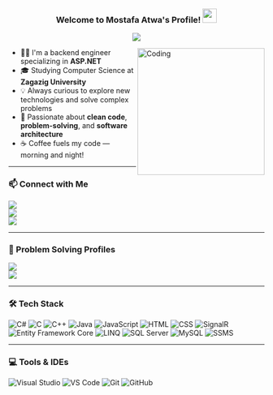 <h3 align="center">
  Welcome to Mostafa Atwa's Profile!
  <img src="https://media.giphy.com/media/hvRJCLFzcasrR4ia7g/giphy.gif" width="28">
</h3>

<p align="center">
  <a href="https://github.com/DenverCoder1/readme-typing-svg">
    <img src="https://readme-typing-svg.herokuapp.com?font=Fira+Code&size=22&pause=1000&color=F75C7E&center=true&vCenter=true&width=440&lines=Back-End+Web+Developer;Passionate+about+learning+and+growing">
  </a>
</p>

<img align="right" alt="Coding" width="250" src="https://c.tenor.com/_DOBjnGspYAAAAAM/code-coding.gif" />

- 👨‍💻 I'm a backend engineer specializing in **ASP.NET**
- 🎓 Studying Computer Science at **Zagazig University**
- 💡 Always curious to explore new technologies and solve complex problems
- 🧠 Passionate about **clean code**, **problem-solving**, and **software architecture**
- ☕ Coffee fuels my code — morning and night!

---

### 📫 Connect with Me

<a href="https://www.linkedin.com/in/mostafa-atwa-807813250/" target="_blank">
  <img src="https://img.shields.io/badge/LinkedIn-Mostafa%20Atwa-0077B5?style=for-the-badge&logo=linkedin&logoColor=white"/>
</a>
<br>
<a href="https://t.me/mostafaatwa7" target="_blank">
  <img src="https://img.shields.io/badge/Telegram-Mostafa%20Atwa-2CA5E0?style=for-the-badge&logo=telegram&logoColor=white"/>
</a>
<br>
<a href="mailto:atwamostafa5@gmail.com" target="_blank">
  <img src="https://img.shields.io/badge/Gmail-Mostafa%20Atwa-D14836?style=for-the-badge&logo=gmail&logoColor=white"/>
</a>

---

### 🧠 Problem Solving Profiles

<a href="https://leetcode.com/u/atwamostafa5/" target="_blank">
  <img src="https://img.shields.io/badge/LeetCode-Mostafa%20Atwa-FFA116?style=for-the-badge&logo=leetcode&logoColor=white"/>
</a>
<br>
<a href="https://codeforces.com/profile/Mostafa_Atwa_7" target="_blank">
  <img src="https://img.shields.io/badge/Codeforces-Mostafa%20Atwa-1F8ACB?style=for-the-badge&logo=codeforces&logoColor=white"/>
</a>

---

### 🛠 Tech Stack

![C#](https://img.shields.io/badge/-C%23-239120?style=flat-square&logo=c-sharp&logoColor=white)
![C](https://img.shields.io/badge/-C-05122A?style=flat-square&logo=c&logoColor=white)
![C++](https://img.shields.io/badge/-C++-00599C?style=flat-square&logo=c%2B%2B&logoColor=white)
![Java](https://img.shields.io/badge/-Java-007396?style=flat-square&logo=java&logoColor=white)
![JavaScript](https://img.shields.io/badge/-JavaScript-F7DF1E?style=flat-square&logo=javascript&logoColor=black)
![HTML](https://img.shields.io/badge/-HTML5-E34F26?style=flat-square&logo=html5&logoColor=white)
![CSS](https://img.shields.io/badge/-CSS3-1572B6?style=flat-square&logo=css3&logoColor=white)
![SignalR](https://img.shields.io/badge/-SignalR-000000?style=flat-square&logo=dotnet&logoColor=white)
![Entity Framework Core](https://img.shields.io/badge/-EF%20Core-6DB33F?style=flat-square&logo=dotnet&logoColor=white)
![LINQ](https://img.shields.io/badge/-LINQ-512BD4?style=flat-square&logo=dotnet&logoColor=white)
![SQL Server](https://img.shields.io/badge/-SQL%20Server-CC2927?style=flat-square&logo=microsoft-sql-server&logoColor=white)
![MySQL](https://img.shields.io/badge/-MySQL-4479A1?style=flat-square&logo=mysql&logoColor=white)
![SSMS](https://img.shields.io/badge/-SSMS-0078D4?style=flat-square&logo=microsoft&logoColor=white)

---

### 💻 Tools & IDEs

![Visual Studio](https://img.shields.io/badge/-Visual%20Studio-5C2D91?style=flat-square&logo=visual-studio&logoColor=white)
![VS Code](https://img.shields.io/badge/-VS%20Code-007ACC?style=flat-square&logo=visual-studio-code&logoColor=white)
![Git](https://img.shields.io/badge/-Git-F05032?style=flat-square&logo=git&logoColor=white)
![GitHub](https://img.shields.io/badge/-GitHub-181717?style=flat-square&logo=github&logoColor=white)

